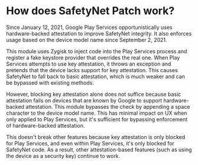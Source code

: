 # How does SafetyNet Patch work?

Since January 12, 2021, Google Play Services opportunistically uses hardware-backed attestation to improve SafetyNet integrity. It also enforces usage based on the device model name since September 2, 2021.

This module uses Zygisk to inject code into the Play Services process and register a fake keystore provider that overrides the real one. When Play Services attempts to use key attestation, it throws an exception and pretends that the device lacks support for key attestation. This causes SafetyNet to fall back to basic attestation, which is much weaker and can be bypassed with existing methods.

However, blocking key attestation alone does not suffice because basic attestation fails on devices that are known by Google to support hardware-backed attestation. This module bypasses the check by appending a space character to the device model name. This has minimal impact on UX when only applied to Play Services, but it's sufficient for bypassing enforcement of hardware-backed attestation.

This doesn't break other features because key attestation is only blocked for Play Services, and even within Play Services, it's only blocked for SafetyNet code. As a result, other attestation-based features (such as using the device as a security key) continue to work.
